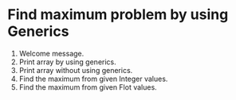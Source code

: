 # Find maximum problem by using Generics
1) Welcome message.
2) Print array by using generics.
3) Print array without using generics.
4) Find the maximum from given Integer values.
5) Find the maximum from given Flot values.